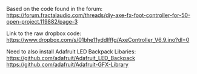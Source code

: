 Based on the code found in the forum:
https://forum.fractalaudio.com/threads/diy-axe-fx-foot-controller-for-50-open-project.119882/page-3

Link to the raw dropbox code:
https://www.dropbox.com/s/01bhe11yddlfffg/AxeController_V6.9.ino?dl=0

Need to also install Adafruit LED Backpack Libaries:
https://github.com/adafruit/Adafruit_LED_Backpack
https://github.com/adafruit/Adafruit-GFX-Library